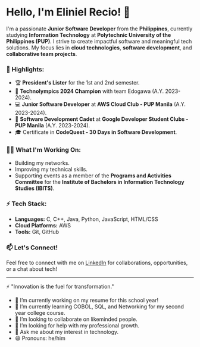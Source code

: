 # Hello, I'm Eliniel Recio! 👋

I'm a passionate **Junior Software Developer** from the **Philippines**, currently studying **Information Technology** at **Polytechnic University of the Philippines (PUP)**. I strive to create impactful software and meaningful tech solutions. My focus lies in **cloud technologies**, **software development**, and **collaborative team projects**.

### 🌟 Highlights:
- 🏆 **President's Lister** for the 1st and 2nd semester.
- 🥇 **Technolympics 2024 Champion** with team Edogawa (A.Y. 2023-2024).
- 💻 **Junior Software Developer** at **AWS Cloud Club - PUP Manila** (A.Y. 2023-2024).
- 🚀 **Software Development Cadet** at **Google Developer Student Clubs - PUP Manila** (A.Y. 2023-2024).
- 🎓 Certificate in **CodeQuest - 30 Days in Software Development**.

### 👨‍💻 What I'm Working On:
- Building my networks.
- Improving my technical skills.
- Supporting events as a member of the **Programs and Activities Committee** for the **Institute of Bachelors in Information Technology Studies (IBITS)**.

### ⚡ Tech Stack:
- **Languages:** C, C++, Java, Python, JavaScript, HTML/CSS
- **Cloud Platforms:** AWS
- **Tools:** Git, GitHub

### 📫 Let's Connect!
Feel free to connect with me on [LinkedIn](https://www.linkedin.com/in/recio-eliniel-932521291/) for collaborations, opportunities, or a chat about tech!

---

⚡️ "Innovation is the fuel for transformation."

- 🔭 I’m currently working on my resume for this school year!
- 🌱 I’m currently learning COBOL, SQL, and Networking for my second year college course.
- 👯 I’m looking to collaborate on likeminded people.
- 🤔 I’m looking for help with my professional growth.
- 💬 Ask me about my interest in technology.
- 😄 Pronouns: he/him

